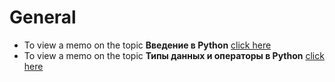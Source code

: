# General

- To view a memo on the topic **Введение в Python** [click here](1/README.md)
- To view a memo on the topic **Типы данных и операторы в Python** [click here](2/README.md)
